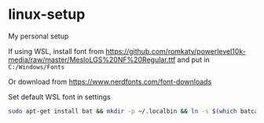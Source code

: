 # linux-setup
My personal setup

If using WSL, install font from https://github.com/romkatv/powerlevel10k-media/raw/master/MesloLGS%20NF%20Regular.ttf and put in `C:/Windows/Fonts`

Or download from https://www.nerdfonts.com/font-downloads

Set default WSL font in settings

```sh
sudo apt-get install bat && mkdir -p ~/.localbin && ln -s $(which batcat) ~/.local/bin/bat ; sudo apt install fd-find && ln -s $(which fdfind) ~/.local/bin/fd ; sudo apt-get install fzf && sudo apt-get install zsh && sudo apt-get install tmux && git clone https://github.com/tmux-plugins/tpm ~/.tmux/plugins/tpm ; sh -c "$(curl -fsSL https://raw.githubusercontent.com/ohmyzsh/ohmyzsh/master/tools/install.sh)" ; git clone --depth=1 https://github.com/romkatv/powerlevel10k.git ${ZSH_CUSTOM:-$HOME/.oh-my-zsh/custom}/themes/powerlevel10k ; git clone --depth=1 https://github.com/zsh-users/zsh-autosuggestions ; git ${ZSH_CUSTOM:-$HOME/.oh-my-zsh/custom}/plugins/zsh-autosuggestions ; git clone --depth=1 https://github.com/zsh-users/zsh-syntax-highlighting.git ${ZSH_CUSTOM:-$HOME/.oh-my-zsh/custom}/plugins/zsh-syntax-highlighting ; git clone https://github.com/zhiz-m/linux-setup.git ; cp ./linux-setup/.p10k.zsh ~ && cp ./linux-setup/.tmux.conf ~ && cp ./linux-setup/.zshrc ~ && cp ./linux-setup/.zprofile ~ && yes | rm -r linux-setup
```
